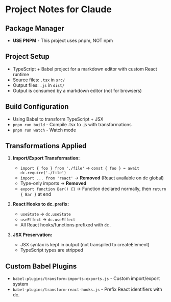 # Project Notes for Claude

## Package Manager
- **USE PNPM** - This project uses pnpm, NOT npm

## Project Setup
- TypeScript + Babel project for a markdown editor with custom React runtime
- Source files: `.tsx` in `src/`
- Output files: `.js` in `dist/`
- Output is consumed by a markdown editor (not for browsers)

## Build Configuration
- Using Babel to transform TypeScript + JSX
- `pnpm run build` - Compile .tsx to .js with transformations
- `pnpm run watch` - Watch mode

## Transformations Applied
1. **Import/Export Transformation:**
   - `import { foo } from './file'` → `const { foo } = await dc.require('./file')`
   - `import ... from 'react'` → **Removed** (React available on dc global)
   - Type-only imports → **Removed**
   - `export function Bar() {}` → Function declared normally, then `return { Bar }` at end

2. **React Hooks to dc. prefix:**
   - `useState` → `dc.useState`
   - `useEffect` → `dc.useEffect`
   - All React hooks/functions prefixed with `dc.`

3. **JSX Preservation:**
   - JSX syntax is kept in output (not transpiled to createElement)
   - TypeScript types are stripped

## Custom Babel Plugins
- `babel-plugins/transform-imports-exports.js` - Custom import/export system
- `babel-plugins/transform-react-hooks.js` - Prefix React identifiers with dc.
